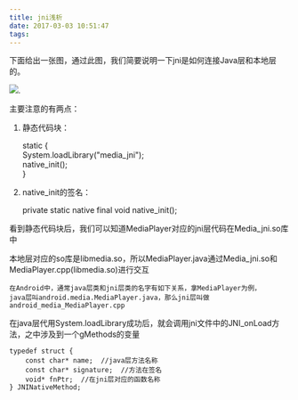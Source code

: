 ```yaml
---
title: jni浅析
date: 2017-03-03 10:51:47
tags:
---
```

下面给出一张图，通过此图，我们简要说明一下jni是如何连接Java层和本地层的。

![](../../../../../images/jni.jpg).

主要注意的有两点：

1. 静态代码块：


    static {  
           System.loadLibrary("media_jni");  
           native_init();  
       }  


2. native_init的签名：


    private static native final void native_init();  
    
看到静态代码块后，我们可以知道MediaPlayer对应的jni层代码在Media_jni.so库中

本地层对应的so库是libmedia.so，所以MediaPlayer.java通过Media_jni.so和MediaPlayer.cpp(libmedia.so)进行交互

    在Android中，通常java层类和jni层类的名字有如下关系，拿MediaPlayer为例，
    java层叫android.media.MediaPlayer.java，那么jni层叫做android_media_MediaPlayer.cpp
    
在java层代用System.loadLibrary成功后，就会调用jni文件中的JNI_onLoad方法，之中涉及到一个gMethods的变量

    typedef struct {  
        const char* name;  //java层方法名称
        const char* signature;  //方法在签名
        void* fnPtr;  //在jni层对应的函数名称
    } JNINativeMethod; 